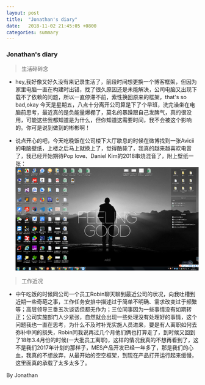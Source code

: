 ```yaml
---
layout: post
title:  "Jonathan's diary"
date:   2018-11-02 21:45:05 +0800
categories: summary
---
```

### Jonathan's diary

> 生活碎碎念

- hey,我好像又好久没有来记录生活了，前段时间想更换一个博客框架，但因为家里电脑一直在构建时出错，找了很久原因还是未能解决，公司电脑又出现下载不了依赖的问题，所以一直停滞不前，索性换回原来的框架，that's so bad,okay 今天是星期五，八点十分离开公司算是下了个早班，洗完澡坐在电脑前思考，最近真的是负能量爆棚了，莫名的暴躁跟自己发脾气，真的很没用，可能这些我都知道是为什么，但你知道这需要时间，我不会被这个影响的。你可是说到做到的彬彬啊！

- 说点开心的吧，今天吃晚饭在公司楼下大厅歇息的时候在微博找到一张Avicii的电脑壁纸，上楼之后马上就换上了，觉得酷毙了，我真的越来越喜欢电音了，我已经开始期待Pop love、Daniel Kim的2018串烧混音了，附上壁纸一张：
![](/images/avicii.png)

> 工作近况

- 中午吃饭的时候同公司一个员工Robin聊天聊到最近公司的状况，向我吐槽到近期一些奇葩之事，工作任务安排中描述过于简单不明确、需求改变过于频繁等；高层领导三番五次谈话但都无作为；三位同事因为一些事情没有如期转正；公司实施部门人少紧张，自然就会出现一些处理没有处理好的事情，这个问题我也一直在思考，为什么不及时补充实施人员进来，要是有人离职如何去弥补中间的损失，Robin同我说再过几个月他们俩也打算走了，到时候又回到了18年3.4月份的时候(一大批员工离职)，这样的情况我真的不想再看到了，这不是我们2017年计划的那样子，MES产品开发已经一年多了，那是我们的心血，我真的不想放弃，从最开始的空空框架，到现在产品打开运行起来缓慢，这里面真的承载了太多太多了。


By Jonathan
